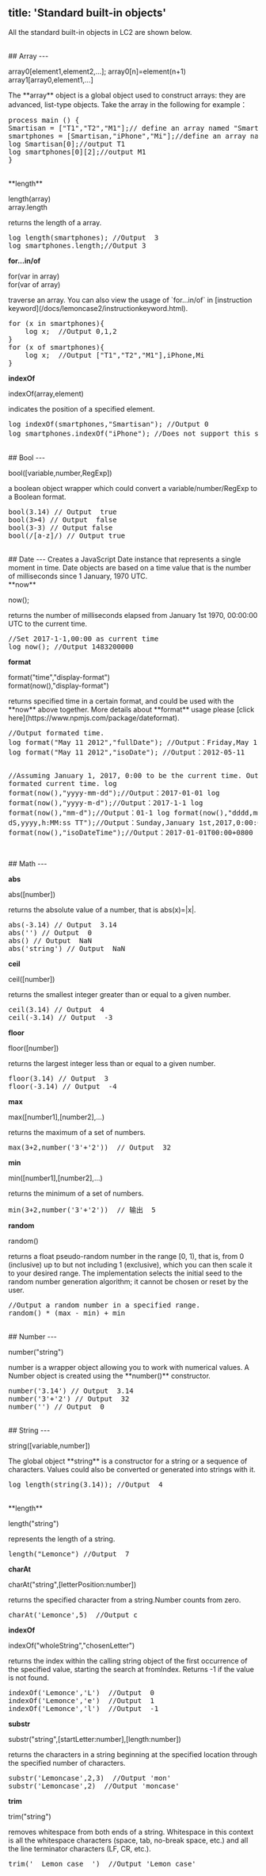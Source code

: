title: 'Standard built-in objects'
---
All the standard built-in objects in LC2 are shown below.

<br/>
## Array
---
<p class="alert alert-warning">array0[element1,element2,...]; array0[n]=element(n+1)<br/>array1[array0,element1,...]</p>
The **array** object is a global object used to construct arrays: they are advanced, list-type objects. Take the array in the following for example：

<pre class='sublemon'>
process main () {
Smartisan = ["T1","T2","M1"];// define an array named "Smartisan"
smartphones = [Smartisan,"iPhone","Mi"];//define an array named "smartphones"
log Smartisan[0];//output T1
log smartphones[0][2];//output M1
}</pre>

<br/>
**length** 
<p class="alert alert-warning">length(array)<br/>array.length</p>
returns the length of a array. 
<pre class='sublemon'>
log length(smartphones); //Output  3
log smartphones.length;//Output 3</pre>

**for...in/of**
<p class="alert alert-warning">for(var in array)<br/>for(var of array)</p>
traverse an array. You can also view the usage of `for...in/of` in [instruction keyword](/docs/lemoncase2/instructionkeyword.html).

<pre class='sublemon'>
for (x in smartphones){
    log x;  //Output 0,1,2
}
for (x of smartphones){
    log x;  //Output ["T1","T2","M1"],iPhone,Mi
}</pre>

**indexOf**
<p class="alert alert-warning">indexOf(array,element)</p>
indicates the position of a specified element.
<pre class='sublemon'>
log indexOf(smartphones,"Smartisan"); //Output 0
log smartphones.indexOf("iPhone"); //Does not support this syntax，output -1.</pre>

<br/>
## Bool
---
<p class="alert alert-warning">bool([variable,number,RegExp])</p>
a boolean object wrapper which could convert a variable/number/RegExp to a Boolean format.  
<pre class='sublemon'>
bool(3.14) // Output  true
bool(3>4) // Output  false
bool(3-3) // Output false
bool(/[a-z]/) // Output true</pre>

<br/>
## Date
---
Creates a JavaScript Date instance that represents a single moment in time. Date objects are based on a time value that is the number of milliseconds since 1 January, 1970 UTC.

<br/>
**now**
<p class="alert alert-warning">now();</p>
returns the number of milliseconds elapsed from January 1st 1970, 00:00:00 UTC to the current time.
<pre class='sublemon'>
//Set 2017-1-1,00:00 as current time
log now(); //Output 1483200000</pre>

**format**
<p class="alert alert-warning">format("time","display-format")<br/>format(now(),"display-format")</p>
returns specified time in a certain format, and could be used with the **now** above together. More details about **format** usage please [click here](https://www.npmjs.com/package/dateformat).
<pre class='sublemon'>
//Output formated time.
log format("May 11 2012","fullDate"); //Output：Friday,May 11,2017
log format("May 11 2012","isoDate"); //Output：2012-05-11

//Assuming January 1, 2017, 0:00 to be the current time. Output formated current time.
log format(now(),"yyyy-mm-dd");//Output：2017-01-01
log format(now(),"yyyy-m-d");//Output：2017-1-1
log format(now(),"mm-d");//Output：01-1
log format(now(),"dddd,mmmm dS,yyyy,h:MM:ss TT");//Output：Sunday,January 1st,2017,0:00:00 AM
log format(now(),"isoDateTime");//Output：2017-01-01T00:00+0800</pre>

<br/>
## Math
---

**abs**
<p class="alert alert-warning">abs([number])</p>
returns the absolute value of a number, that is abs(x)=|x|.
<pre class='sublemon'>
abs(-3.14) // Output  3.14
abs('') // Output  0
abs() // Output  NaN
abs('string') // Output  NaN</pre>

**ceil**
<p class="alert alert-warning">ceil([number])</p>
returns the smallest integer greater than or equal to a given number.
<pre class='sublemon'>
ceil(3.14) // Output  4
ceil(-3.14) // Output  -3</pre>

**floor**
<p class="alert alert-warning">floor([number])</p>
returns the largest integer less than or equal to a given number.
<pre class='sublemon'>
floor(3.14) // Output  3
floor(-3.14) // Output  -4</pre>

**max**
<p class="alert alert-warning">max([number1],[number2],...)</p>
returns the maximum of a set of numbers.
<pre class='sublemon'>
max(3+2,number('3'+'2'))  // Output  32</pre>

**min**
<p class="alert alert-warning">min([number1],[number2],...)</p>
returns the minimum of a set of numbers.
<pre class='sublemon'>
min(3+2,number('3'+'2'))  // 输出  5</pre>

**random**
<p class="alert alert-warning">random()</p>
returns a float pseudo-random number in the range [0, 1), that is, from 0 (inclusive) up to but not including 1 (exclusive), which you can then scale it to your desired range. The implementation selects the initial seed to the random number generation algorithm; it cannot be chosen or reset by the user.
<pre class='sublemon'>
//Output a random number in a specified range.
random() * (max - min) + min </pre>

<br/>
## Number
---
<p class="alert alert-warning">number("string")</p>
number is a wrapper object allowing you to work with numerical values. A Number object is created using the **number()** constructor.
<pre class='sublemon'>
number('3.14') // Output  3.14
number('3'+'2') // Output  32
number('') // Output  0</pre>

<br/>
## String
---
<p class="alert alert-warning">string([variable,number])</p>
The global object **string** is a constructor for a string or a sequence of characters. Values could also be converted or generated into strings with it.
<pre class='sublemon'>
log length(string(3.14)); //Output  4</pre>

<br/>
**length** 
<p class="alert alert-warning">length("string")</p>
represents the length of a string.
<pre class='sublemon'>
length("Lemonce") //Output  7</pre>

**charAt**
<p class="alert alert-warning">charAt("string",[letterPosition:number])</p>
returns the specified character from a string.Number counts from zero.
<pre class='sublemon'>
charAt('Lemonce',5)  //Output c</pre>

**indexOf**
<p class="alert alert-warning">indexOf("wholeString","chosenLetter")</p>
returns the index within the calling string object of the first occurrence of the specified value, starting the search at fromIndex. Returns -1 if the value is not found.
<pre class='sublemon'>
indexOf('Lemonce','L')  //Output  0
indexOf('Lemonce','e')  //Output  1
indexOf('Lemonce','l')  //Output  -1</pre>

**substr**
<p class="alert alert-warning">substr("string",[startLetter:number],[length:number])</p>
returns the characters in a string beginning at the specified location through the specified number of characters. 
<pre class='sublemon'>
substr('Lemoncase',2,3)  //Output 'mon'
substr('Lemoncase',2)  //Output 'moncase'</pre>

**trim**
<p class="alert alert-warning">trim("string")</p>
removes whitespace from both ends of a string. Whitespace in this context is all the whitespace characters (space, tab, no-break space, etc.) and all the line terminator characters (LF, CR, etc.).
<pre class='sublemon'>
trim('  Lemon case  ')  //Output 'Lemon case'</pre>